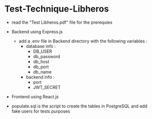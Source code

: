 # Test-Technique-Libheros

- read the "Test Libheros.pdf" file for the prerequies  

- Backend using Express.js
  + add a .env file in Backend directory with the following variables :
     + database info :
       * DB_USER
       * db_password
       * db_host
       * db_port
       * db_name
     + backend info :
       * port
       * JWT_SECRET

- Frontend using React.js 

- populate.sql is the script to create the tables in PostgreSQL and add fake users for tests purposes

